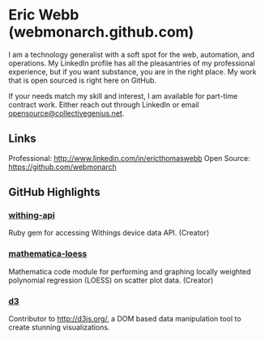 # Eric Webb (webmonarch.github.com)

I am a technology generalist with a soft spot for the web, automation, and operations.  My LinkedIn profile has all the pleasantries of my professional experience, but if you want substance, you are in the right place.  My work that is open sourced is right here on GitHub.

If your needs match my skill and interest, I am available for part-time contract work.  Either reach out through LinkedIn or email opensource@collectivegenius.net.

## Links

Professional: http://www.linkedin.com/in/ericthomaswebb
Open Source: https://github.com/webmonarch

## GitHub Highlights

### [withing-api](https://github.com/webmonarch/withings-api)

Ruby gem for accessing Withings device data API. (Creator)
  
### [mathematica-loess](https://github.com/webmonarch/mathematica-loess)

Mathematica code module for performing and graphing locally weighted polynomial regression (LOESS) on scatter plot data. (Creator)

### [d3](https://github.com/webmonarch/d3)

Contributor to http://d3js.org/, a DOM based data manipulation tool to create stunning visualizations. 
